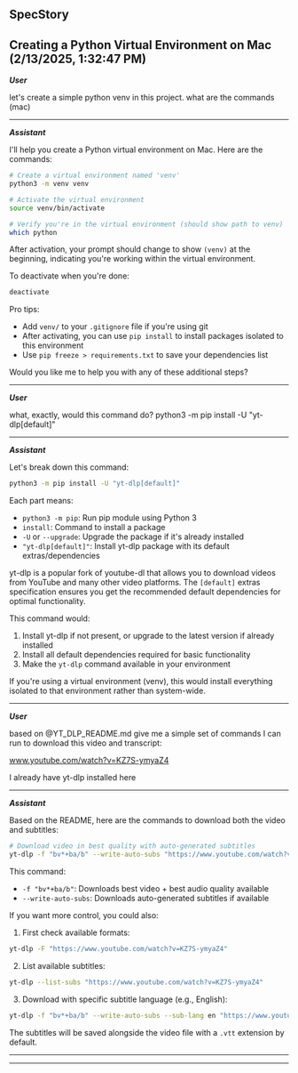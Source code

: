 ## SpecStory

## Creating a Python Virtual Environment on Mac (2/13/2025, 1:32:47 PM)

_**User**_

let's create a simple python venv in this project. what are the commands (mac)

---

_**Assistant**_

I'll help you create a Python virtual environment on Mac. Here are the commands:

```bash
# Create a virtual environment named 'venv'
python3 -m venv venv

# Activate the virtual environment
source venv/bin/activate

# Verify you're in the virtual environment (should show path to venv)
which python
```

After activation, your prompt should change to show `(venv)` at the beginning, indicating you're working within the virtual environment.

To deactivate when you're done:
```bash
deactivate
```

Pro tips:
- Add `venv/` to your `.gitignore` file if you're using git
- After activating, you can use `pip install` to install packages isolated to this environment
- Use `pip freeze > requirements.txt` to save your dependencies list

Would you like me to help you with any of these additional steps?

---

_**User**_

what, exactly, would this command do?
python3 -m pip install -U "yt-dlp[default]"


---

_**Assistant**_

Let's break down this command:

```bash
python3 -m pip install -U "yt-dlp[default]"
```

Each part means:
- `python3 -m pip`: Run pip module using Python 3
- `install`: Command to install a package
- `-U` or `--upgrade`: Upgrade the package if it's already installed
- `"yt-dlp[default]"`: Install yt-dlp package with its default extras/dependencies

yt-dlp is a popular fork of youtube-dl that allows you to download videos from YouTube and many other video platforms. The `[default]` extras specification ensures you get the recommended default dependencies for optimal functionality.

This command would:
1. Install yt-dlp if not present, or upgrade to the latest version if already installed
2. Install all default dependencies required for basic functionality
3. Make the `yt-dlp` command available in your environment

If you're using a virtual environment (venv), this would install everything isolated to that environment rather than system-wide.

---

_**User**_

based on @YT_DLP_README.md give me a simple set of commands I can run to download this video and transcript:

www.youtube.com/watch?v=KZ7S-ymyaZ4

I already have yt-dlp installed here

---

_**Assistant**_

Based on the README, here are the commands to download both the video and subtitles:

```bash
# Download video in best quality with auto-generated subtitles
yt-dlp -f "bv*+ba/b" --write-auto-subs "https://www.youtube.com/watch?v=KZ7S-ymyaZ4"
```

This command:
- `-f "bv*+ba/b"`: Downloads best video + best audio quality available
- `--write-auto-subs`: Downloads auto-generated subtitles if available

If you want more control, you could also:
1. First check available formats:
```bash
yt-dlp -F "https://www.youtube.com/watch?v=KZ7S-ymyaZ4"
```

2. List available subtitles:
```bash
yt-dlp --list-subs "https://www.youtube.com/watch?v=KZ7S-ymyaZ4"
```

3. Download with specific subtitle language (e.g., English):
```bash
yt-dlp -f "bv*+ba/b" --write-auto-subs --sub-lang en "https://www.youtube.com/watch?v=KZ7S-ymyaZ4"
```

The subtitles will be saved alongside the video file with a `.vtt` extension by default.

---



---

